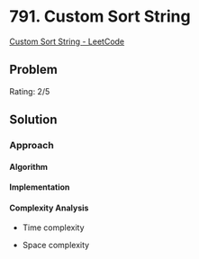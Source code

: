 # 791. Custom Sort String

[Custom Sort String - LeetCode](https://leetcode.com/problems/custom-sort-string/?envType=daily-question&envId=2024-03-11)

## Problem

Rating: 2/5

## Solution

### Approach

#### Algorithm

#### Implementation

#### Complexity Analysis

- Time complexity

- Space complexity